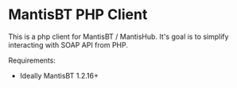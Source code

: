 MantisBT PHP Client
===================

This is a php client for MantisBT / MantisHub.  It's goal is to simplify interacting
with SOAP API from PHP.

Requirements:
- Ideally MantisBT 1.2.16+


